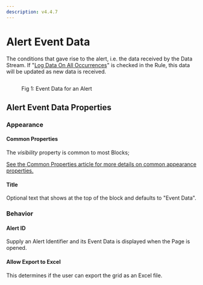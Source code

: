 ```yaml
---
description: v4.4.7
---
```


# Alert Event Data

The conditions that gave rise to the alert, i.e. the data received by the Data Stream. If "[Log Data On All Occurrences](https://documentation.xmpro.com/concepts/recommendation/rule#properties-on-the-rule)" is checked in the Rule, this data will be updated as new data is received.&#x20;

<figure><img src="../../.gitbook/assets/alert-event-data.png" alt=""><figcaption><p>Fig 1: Event Data for an Alert</p></figcaption></figure>

## Alert Event Data Properties

### Appearance

#### Common Properties

The _visibility_ property is common to most Blocks;

[See the Common Properties article for more details on common appearance properties.](../common-properties.md#appearance)

#### Title

Optional text that shows at the top of the block and defaults to "Event Data".&#x20;

### Behavior

#### Alert ID

Supply an Alert Identifier and its Event Data is displayed when the Page is opened.

#### **Allow Export to Excel**

This determines if the user can export the grid as an Excel file.
